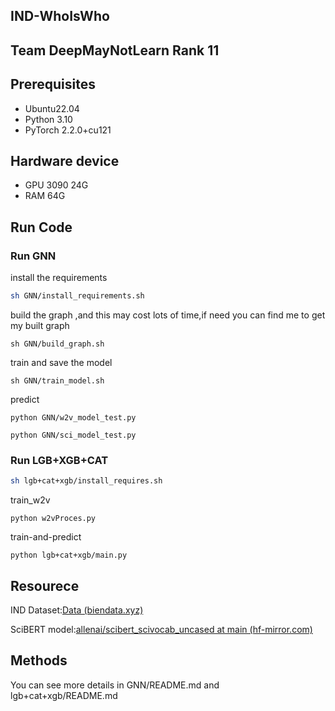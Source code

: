 ## IND-WhoIsWho

## Team DeepMayNotLearn	Rank 11

## Prerequisites

- Ubuntu22.04
- Python 3.10
- PyTorch 2.2.0+cu121

## Hardware device

- GPU 3090 24G
- RAM 64G

## Run Code

### Run GNN

install the requirements

```sh
sh GNN/install_requirements.sh
```

build the graph ,and this may cost lots of time,if need you can find me to get my built graph

```shell
sh GNN/build_graph.sh
```

train and save the model

```shell
sh GNN/train_model.sh
```

predict

```
python GNN/w2v_model_test.py

python GNN/sci_model_test.py
```

### Run LGB+XGB+CAT

```sh
sh lgb+cat+xgb/install_requires.sh
```

train_w2v
```
python w2vProces.py
```

train-and-predict
```
python lgb+cat+xgb/main.py
```

## Resourece

IND Dataset:[Data (biendata.xyz)](https://www.biendata.xyz/competition/ind_kdd_2024/data/)

SciBERT model:[allenai/scibert_scivocab_uncased at main (hf-mirror.com)](https://hf-mirror.com/allenai/scibert_scivocab_uncased/tree/main)

## Methods

You can see more details in GNN/README.md and lgb+cat+xgb/README.md




